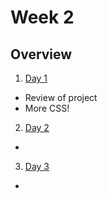 # Week 2

## Overview
1. [Day 1](https://github.com/kevinatown/nupaths_web_app/blob/main/week2/lessons/day1.md)
  + Review of project
  + More CSS!
2. [Day 2](https://github.com/kevinatown/nupaths_web_app/blob/main/week2/lessons/day2.md)
  + 
3. [Day 3](https://github.com/kevinatown/nupaths_web_app/blob/main/week2/lessons/day3.md)
  + 
